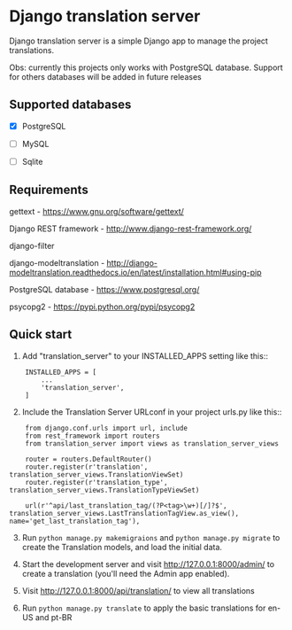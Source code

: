 Django translation server
=========================

Django translation server is a simple Django app to manage the project translations.


Obs: currently this projects only works with PostgreSQL database. Support for others databases will be added in future releases


Supported databases
-------------------
- [x] PostgreSQL
- [ ] MySQL
- [ ] Sqlite


Requirements
-----------

gettext - https://www.gnu.org/software/gettext/

Django REST framework - http://www.django-rest-framework.org/

django-filter

django-modeltranslation - http://django-modeltranslation.readthedocs.io/en/latest/installation.html#using-pip

PostgreSQL database - https://www.postgresql.org/

psycopg2 - https://pypi.python.org/pypi/psycopg2


Quick start
-----------

1. Add "translation_server" to your INSTALLED_APPS setting like this::
```
    INSTALLED_APPS = [
        ...
        'translation_server',
    ]
```
2. Include the Translation Server URLconf in your project urls.py like this::
```
    from django.conf.urls import url, include
    from rest_framework import routers
    from translation_server import views as translation_server_views
    
    router = routers.DefaultRouter()
    router.register(r'translation', translation_server_views.TranslationViewSet)    
    router.register(r'translation_type', translation_server_views.TranslationTypeViewSet)

    url(r'^api/last_translation_tag/(?P<tag>\w+)[/]?$', translation_server_views.LastTranslationTagView.as_view(), name='get_last_translation_tag'),
```
3. Run ```python manage.py makemigraions``` and ```python manage.py migrate``` to create the Translation models, and load the initial data.

4. Start the development server and visit http://127.0.0.1:8000/admin/ to create a translation (you'll need the Admin app enabled).

5. Visit http://127.0.0.1:8000/api/translation/ to view all translations

6. Run `python manage.py translate` to apply the basic translations for en-US and pt-BR
